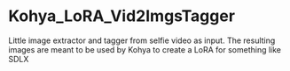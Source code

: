 # Kohya_LoRA_Vid2ImgsTagger
Little image extractor and tagger from selfie video as input. The resulting images are meant to be used by Kohya to create a LoRA for something like SDLX
